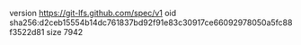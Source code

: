 version https://git-lfs.github.com/spec/v1
oid sha256:d2ceb15554b14dc761837bd92f91e83c30917ce66092978050a5fc88f3522d81
size 7942
